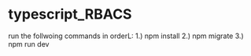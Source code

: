 # typescript_RBACS

run the follwoing commands in orderL:
1.) npm install
2.) npm migrate
3.) npm run dev
